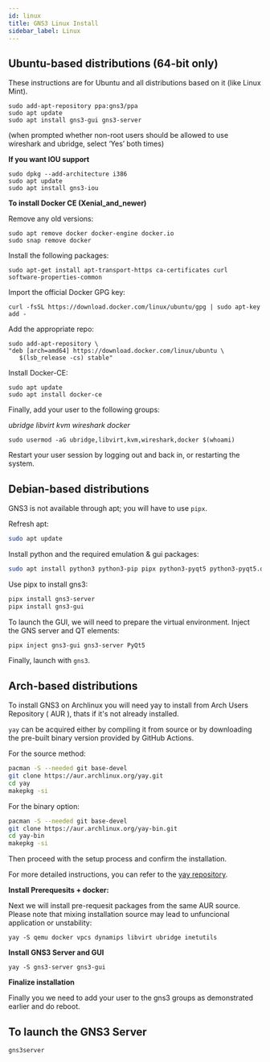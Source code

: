 ```yaml
---
id: linux
title: GNS3 Linux Install
sidebar_label: Linux
---
```


## Ubuntu-based distributions (64-bit only)
These instructions are for Ubuntu and all distributions based on it (like Linux Mint).

```
sudo add-apt-repository ppa:gns3/ppa
sudo apt update                                
sudo apt install gns3-gui gns3-server
```

(when prompted whether non-root users should be allowed to use wireshark and ubridge, select ‘Yes’ both times)

**If you want IOU support**

```
sudo dpkg --add-architecture i386
sudo apt update
sudo apt install gns3-iou
```

**To install Docker CE (Xenial_and_newer)**

Remove any old versions:
```
sudo apt remove docker docker-engine docker.io
sudo snap remove docker
```

Install the following packages:
```
sudo apt-get install apt-transport-https ca-certificates curl software-properties-common
```

Import the official Docker GPG key:
```
curl -fsSL https://download.docker.com/linux/ubuntu/gpg | sudo apt-key add -
```

Add the appropriate repo:
```
sudo add-apt-repository \
"deb [arch=amd64] https://download.docker.com/linux/ubuntu \
   $(lsb_release -cs) stable"
```

Install Docker-CE:
```
sudo apt update
sudo apt install docker-ce
```

Finally, add your user to the following groups:

*ubridge libvirt kvm wireshark docker*

```
sudo usermod -aG ubridge,libvirt,kvm,wireshark,docker $(whoami)
```

Restart your user session by logging out and back in, or restarting the system.

## Debian-based distributions

GNS3 is not available through apt; you will have to use `pipx`.

Refresh apt:
```bash
sudo apt update
```

Install python and the required emulation & gui packages:
```bash
sudo apt install python3 python3-pip pipx python3-pyqt5 python3-pyqt5.qtwebsockets python3-pyqt5.qtsvg qemu-kvm qemu-utils libvirt-clients libvirt-daemon-system virtinst dynamips software-properties-common ca-certificates curl gnupg2 
```

Use pipx to install gns3:
```bash
pipx install gns3-server
pipx install gns3-gui
```

To launch the GUI, we will need to prepare the virtual environment. Inject the GNS server and QT elements:
```bash
pipx inject gns3-gui gns3-server PyQt5
```

Finally, launch with `gns3`.

## Arch-based distributions

To install GNS3 on Archlinux you will need yay to install from Arch Users Repository ( AUR ), thats if it's not already installed.

`yay` can be acquired either by compiling it from source or by downloading the pre-built binary version provided by GitHub Actions.

For the source method:

```bash
pacman -S --needed git base-devel
git clone https://aur.archlinux.org/yay.git
cd yay
makepkg -si
```

For the binary option:

```bash
pacman -S --needed git base-devel
git clone https://aur.archlinux.org/yay-bin.git
cd yay-bin
makepkg -si
```

Then proceed with the setup process and confirm the installation.

For more detailed instructions, you can refer to the [yay repository](https://github.com/Jguer/yay).

**Install Prerequesits + docker:**

Next we will install pre-requesit packages from the same AUR source. Please note that mixing installation source may lead to unfuncional application or unstability:

```
yay -S qemu docker vpcs dynamips libvirt ubridge inetutils
```

**Install GNS3 Server and GUI** 

```
yay -S gns3-server gns3-gui 
```
**Finalize installation**

Finally you we need to add your user to the gns3 groups as demonstrated earlier and do reboot. 

## To launch the GNS3 Server
```
gns3server
```
